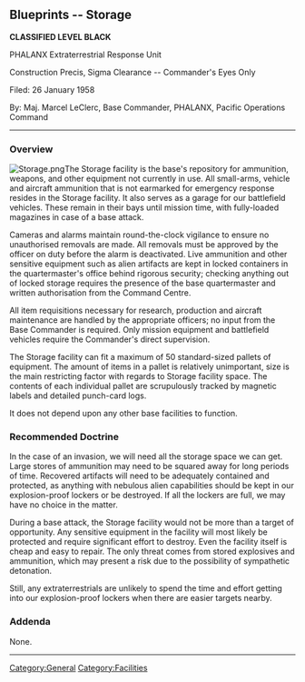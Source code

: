 ## Blueprints -- Storage

**CLASSIFIED LEVEL BLACK**

PHALANX Extraterrestrial Response Unit

Construction Precis, Sigma Clearance -- Commander's Eyes Only

Filed: 26 January 1958

By: Maj. Marcel LeClerc, Base Commander, PHALANX, Pacific Operations
Command

------------------------------------------------------------------------

### Overview

![](Storage.png "Storage.png")The Storage facility is the base's
repository for ammunition, weapons, and other equipment not currently in
use. All small-arms, vehicle and aircraft ammunition that is not
earmarked for emergency response resides in the Storage facility. It
also serves as a garage for our battlefield vehicles. These remain in
their bays until mission time, with fully-loaded magazines in case of a
base attack.

Cameras and alarms maintain round-the-clock vigilance to ensure no
unauthorised removals are made. All removals must be approved by the
officer on duty before the alarm is deactivated. Live ammunition and
other sensitive equipment such as alien artifacts are kept in locked
containers in the quartermaster's office behind rigorous security;
checking anything out of locked storage requires the presence of the
base quartermaster and written authorisation from the Command Centre.

All item requisitions necessary for research, production and aircraft
maintenance are handled by the appropriate officers; no input from the
Base Commander is required. Only mission equipment and battlefield
vehicles require the Commander's direct supervision.

The Storage facility can fit a maximum of 50 standard-sized pallets of
equipment. The amount of items in a pallet is relatively unimportant,
size is the main restricting factor with regards to Storage facility
space. The contents of each individual pallet are scrupulously tracked
by magnetic labels and detailed punch-card logs.

It does not depend upon any other base facilities to function.

### Recommended Doctrine

In the case of an invasion, we will need all the storage space we can
get. Large stores of ammunition may need to be squared away for long
periods of time. Recovered artifacts will need to be adequately
contained and protected, as anything with nebulous alien capabilities
should be kept in our explosion-proof lockers or be destroyed. If all
the lockers are full, we may have no choice in the matter.

During a base attack, the Storage facility would not be more than a
target of opportunity. Any sensitive equipment in the facility will most
likely be protected and require significant effort to destroy. Even the
facility itself is cheap and easy to repair. The only threat comes from
stored explosives and ammunition, which may present a risk due to the
possibility of sympathetic detonation.

Still, any extraterrestrials are unlikely to spend the time and effort
getting into our explosion-proof lockers when there are easier targets
nearby.

### Addenda

None.

------------------------------------------------------------------------

[Category:General](Category:General "wikilink")
[Category:Facilities](Category:Facilities "wikilink")